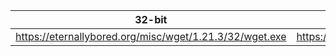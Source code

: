 | 32-bit      | 64-bit |
| ----------- | ----------- |
| https://eternallybored.org/misc/wget/1.21.3/32/wget.exe      | https://eternallybored.org/misc/wget/1.21.3/64/wget.exe       |
